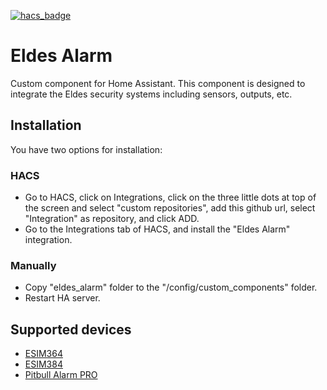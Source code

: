 [![hacs_badge](https://img.shields.io/badge/HACS-Custom-orange.svg)](https://github.com/custom-components/hacs)

# Eldes Alarm

Custom component for Home Assistant. This component is designed to integrate the Eldes security systems including sensors, outputs, etc.

## Installation

You have two options for installation:

### HACS

- Go to HACS, click on Integrations, click on the three little dots at top of the screen and select "custom repositories", add this github url, select "Integration" as repository, and click ADD.
- Go to the Integrations tab of HACS, and install the "Eldes Alarm" integration.

### Manually

- Copy "eldes_alarm" folder to the "/config/custom_components" folder.
- Restart HA server.

## Supported devices

- [ESIM364](https://eldesalarms.com/product/esim364)
- [ESIM384](https://eldesalarms.com/product/esim384)
- [Pitbull Alarm PRO](https://eldesalarms.com/product/pitbull-pro/3g)
